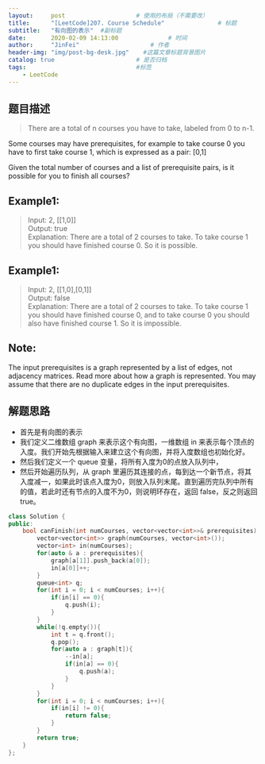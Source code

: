```yaml
---
layout:     post                    # 使用的布局（不需要改） 
title:      "[LeetCode]207. Course Schedule"               # 标题  
subtitle:   "有向图的表示"  #副标题 
date:       2020-02-09 14:13:00              # 时间 
author:     "JinFei"                    # 作者 
header-img: "img/post-bg-desk.jpg"    #这篇文章标题背景图片 
catalog: true                       # 是否归档 
tags:                               #标签     
    - LeetCode 
---
```


## 题目描述
> There are a total of n courses you have to take, labeled from 0 to n-1. <br>

Some courses may have prerequisites, for example to take course 0 you have to first take course 1, which is expressed as a pair: [0,1] <br>

Given the total number of courses and a list of prerequisite pairs, is it possible for you to finish all courses? <br>

## Example1:
 
> Input: 2, [[1,0]]  <br>
Output: true <br>
Explanation: There are a total of 2 courses to take. 
             To take course 1 you should have finished course 0. So it is possible. <br>

## Example1:
 
> Input: 2, [[1,0],[0,1]] <br>
Output: false <br>
Explanation: There are a total of 2 courses to take. 
             To take course 1 you should have finished course 0, and to take course 0 you should
             also have finished course 1. So it is impossible. <br>


## Note:

The input prerequisites is a graph represented by a list of edges, not adjacency matrices. Read more about how a graph is represented.
You may assume that there are no duplicate edges in the input prerequisites.

    
## 解题思路

- 首先是有向图的表示
- 我们定义二维数组 graph 来表示这个有向图，一维数组 in 来表示每个顶点的入度。我们开始先根据输入来建立这个有向图，并将入度数组也初始化好。
- 然后我们定义一个 queue 变量，将所有入度为0的点放入队列中，
- 然后开始遍历队列，从 graph 里遍历其连接的点，每到达一个新节点，将其入度减一，如果此时该点入度为0，则放入队列末尾。直到遍历完队列中所有的值，若此时还有节点的入度不为0，则说明环存在，返回 false，反之则返回 true。

```C++
class Solution {
public:
    bool canFinish(int numCourses, vector<vector<int>>& prerequisites) {
        vector<vector<int>> graph(numCourses, vector<int>());
        vector<int> in(numCourses);
        for(auto & a : prerequisites){
            graph[a[1]].push_back(a[0]);
            in[a[0]]++;
        }
        queue<int> q;
        for(int i = 0; i < numCourses; i++){
            if(in[i] == 0){
                q.push(i);
            }
        }
        while(!q.empty()){
            int t = q.front();
            q.pop();
            for(auto a : graph[t]){
                --in[a];
                if(in[a] == 0){
                    q.push(a);
                }
            }
        }
        for(int i = 0; i < numCourses; i++){
            if(in[i] != 0){
                return false;
            }
        }
        return true;
    }
};
```

